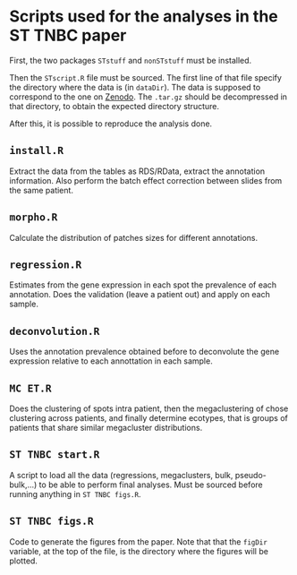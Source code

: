 # Scripts used for the analyses in the ST TNBC paper

First, the two packages `STstuff` and `nonSTstuff` must be installed.

Then the `STscript.R` file must be sourced.
The first line of that file specify the directory where the data is (in  `dataDir`).
The data is supposed to correspond to the one on [Zenodo](https://zenodo.org/records/8135722).
The `.tar.gz` should be decompressed in that directory, to obtain the expected directory structure.

After this, it is possible to reproduce the analysis done.

## `install.R`
Extract the data from the tables as RDS/RData, extract the annotation information.
Also perform the batch effect correction between slides from the same patient.

## `morpho.R`
Calculate the distribution of patches sizes for different annotations.

## `regression.R`
Estimates from the gene expression in each spot the prevalence of each annotation.
Does the validation (leave a patient out) and apply on each sample.

## `deconvolution.R`
Uses the annotation prevalence obtained before to deconvolute the gene expression relative to
each annottation in each sample.

## `MC ET.R`
Does the clustering of spots intra patient, then the megaclustering of chose clustering across patients,
and finally determine ecotypes, that is groups of patients that share similar megacluster distributions.

## `ST TNBC start.R`
A script to load all the data (regressions, megaclusters, bulk, pseudo-bulk,...)
to be able to perform final analyses.
Must be sourced before running anything in `ST TNBC figs.R`.


## `ST TNBC figs.R`
Code to generate the figures from the paper.
Note that that the `figDir` variable, at the top of the file, is the directory where the
figures will be plotted.